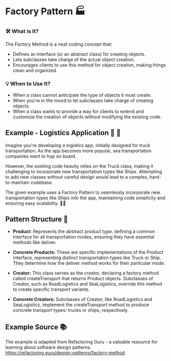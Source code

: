 # Factory Pattern 🏭

### 🛠️ What is It? 

The Factory Method is a neat coding concept that:

- Defines an interface (or an abstract class) for creating objects.
- Lets subclasses take charge of the actual object creation.
- Encourages clients to use this method for object creation, making things clean and organized.


### 💡 When to Use It?
- When a class cannot anticipate the type of objects it must create.
- When you're in the mood to let subclasses take charge of creating objects.
- When a class wants to provide a way for clients to extend and customize the creation of objects without modifying the existing code.



## Example - Logistics Application 🚚 🚢

Imagine you're developing a logistics app, initially designed for truck transportation. As the app becomes more popular, sea transportation companies want to hop on board. 

However, the existing code heavily relies on the Truck class, making it challenging to incorporate new transportation types like Ships. Attempting to add new classes without careful design would lead to a complex, hard-to-maintain codebase.

The given example uses a Factory Pattern to seamlessly incorporate new transportation types like Ships into the app, maintaining code simplicity and ensuring easy scalability. 🚢✨

## Pattern Structure 🧩

- <b>Product:</b> Represents the abstract product type, defining a common interface for all transportation modes, ensuring they have essential methods like deliver.

- <b>Concrete Products:</b> These are specific implementations of the Product interface, representing distinct transportation types like Truck or Ship. They determine how the deliver method works for their particular mode.

- <b>Creator:</b> This class serves as the creator, declaring a factory method called createTransport that returns Product objects. Subclasses of Creator, such as RoadLogistics and SeaLogistics, override this method to create specific transport variants.

- <b>Concrete Creators: </b> Subclasses of Creator, like RoadLogistics and SeaLogistics, implement the createTransport method to produce concrete transport types: trucks or ships, respectively.




## Example Source 📚
The example is adapted from Refactoring Guru - a valuable resource for learning about software design patterns. <br>
https://refactoring.guru/design-patterns/factory-method